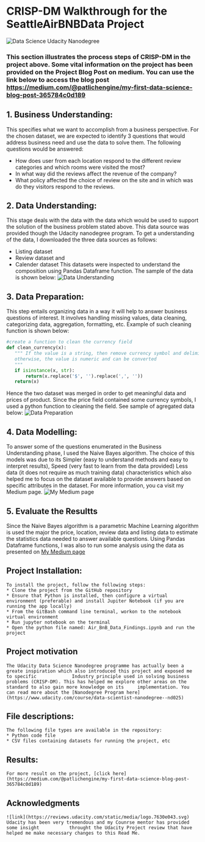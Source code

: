 # CRISP-DM Walkthrough for the SeattleAirBNBData Project 
![Data Science Udacity Nanodegree](https://miro.medium.com/max/1400/1*80Nz4D9AhCjxTfDPsAINGA.jpeg)
### This section illustrates the process steps of CRISP-DM in the project above. Some vital information on the project has been provided on the Project Blog Post on medium. You can use the link below to access the blog post https://medium.com/@patlichengine/my-first-data-science-blog-post-365784c0d189

## 1. Business Understanding: 
   This specifies what we want to accomplish from a business perspective. For the chosen dataset, we are expected to identify 3 questions that would address      business need and      use the data to solve them. The following questions would be answered:
   * How does user from each location respond to the different review categories and which rooms were visited the most?
   * In what way did the reviews affect the revenue of the company?
   * What policy affected the choice of review on the site and in which was do they visitors respond to the reviews.

## 2. Data Understanding:
   This stage deals with the data with the data which would be used to support the solution of the business problem stated above. This data source was            provided though the Udacity nanodegree program. To get a understanding of the data, I downloaded the three data sources as follows:
   * Listing dataset
   * Review dataset and
   * Calender dataset
   This datasets were inspected to understand the composition using Pandas Dataframe function. The sample of the data is shown below:
   ![Data Understanding](https://miro.medium.com/max/875/1*pVf6vajlI7_dNooZNccMCA.jpeg)
   
## 3. Data Preparation:
   This step entails organizing data in a way it will help to answer business questions of interest. It involves handling missing values, data cleaning,          categorizing data, aggregation, formatting, etc. Example of such cleaning function is shown below:
   ```python
   #create a function to clean the currency field
   def clean_currency(x):
      """ If the value is a string, then remove currency symbol and delimiters
      otherwise, the value is numeric and can be converted
      """
      if isinstance(x, str):
          return(x.replace('$', '').replace(',', ''))
      return(x)
   ```
   Hence the two dataset was merged in order to get meaningful data and prices of product. Since the price field contained some currency symbols,        I        used a python function    to cleaning the field. See sample of agregated data below:
   ![Data Preparation](https://miro.medium.com/max/751/1*WzLHn5BYP9DGMU9C3OXXRw.jpeg)
   
## 4.  Data Modelling:
   To answer some of the questions enumerated in the Business Understanding phase, I used the Naive Bayes algorithm. The choice of this models was due to its    Simpler (easy to      understand methods and easy to interpret results), Speed (very fast to learn from the data provided) Less data (it does not require      as much training data) characteristics        which also helped me to focus on the dataset available to provide answers based on specific attributes in the    dataset. For more information, you ca visit my Medium page.
   ![My Medium page](https://medium.com/@patlichengine/my-first-data-science-blog-post-365784c0d189)
    
## 5. Evaluate the Resultts
   Since the Naive Bayes algorithm is a parametric Machine Learning algorithm is used the major the price, location, review data and listing data to estimate    the statistics data needed to answer available questions. Using Pandas Dataframe functions, I was also to run some analysis using the data as                  presented on [My Medium page](https://medium.com/@patlichengine/my-first-data-science-blog-post-365784c0d189)

## Project Installation:
    To install the project, follow the following steps:
    * Clone the project from the GitHub repository
    * Ensure that Python is installed, then configure a virtual environment (preferable) and install Jupiter Notebook (if you are running the app locally)
    * From the GitBash command line terminal, workon to the notebook virtual environment
    * Run jupyter notebook on the terminal
    * Open the python file named: Air_BnB_Data_Findings.ipynb and run the project
    
## Project motivation
    The Udacity Data Science Nanodegree programme has actually been a greate inspiration which also introduced this project and exposed me to specific             Industry principle used in solving business problems (CRISP-DM). This has helped me explore other areas on the standard to also gain more knowledge on its     implementation. You can read more about the [Nanodegree Program here](https://www.udacity.com/course/data-scientist-nanodegree--nd025)
    
## File descriptions:
    The following file types are available in the repository:
    * Python code file
    * CSV files containing datasets for running the project, etc
    
## Results:
    For more result on the project, [click here](https://medium.com/@patlichengine/my-first-data-science-blog-post-365784c0d189)
    
## Acknowledgments
    ![link](https://reviews.udacity.com/static/media/logo.7630e043.svg) Udacity has been very tremendous and my Counrse mentor has provided some insight           throught the Udacity Project review that have helped me make necessary changes to this Read Me.
    
